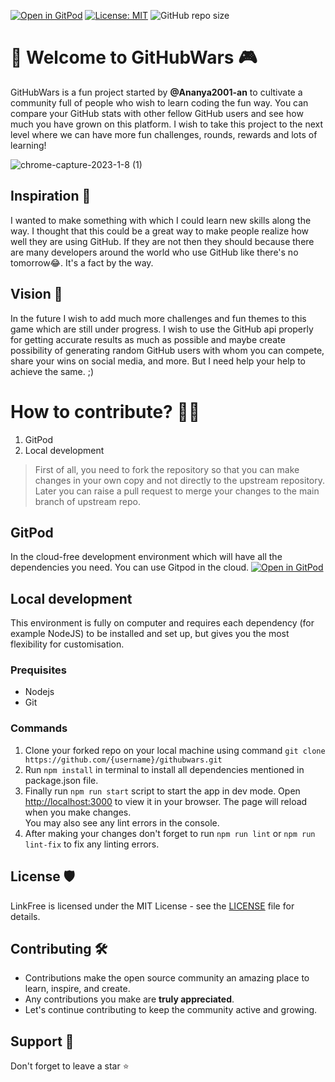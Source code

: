 [![Open in GitPod](https://img.shields.io/badge/Gitpod-Ready--to--Code-blue?logo=gitpod)](https://gitpod.io/#https://github.com/Ananya2001-an/githubwars)
[![License: MIT](https://img.shields.io/badge/License-MIT-yellow.svg)](https://opensource.org/licenses/MIT) 
![GitHub repo size](https://img.shields.io/github/repo-size/Ananya2001-an/githubwars)

# 👋 Welcome to GitHubWars 🎮
GitHubWars is a fun project started by **@Ananya2001-an** to cultivate a community full of people who wish to learn coding the fun way. You can compare your GitHub stats with other fellow GitHub users and see how much you have grown on this platform. I wish to take this project to the next level where we can have more fun challenges, rounds, rewards and lots of learning!    

![chrome-capture-2023-1-8 (1)](https://user-images.githubusercontent.com/55504616/217591161-9418cbb0-67a2-490d-815c-9a5e8c71ad61.gif)

## Inspiration 💭
I wanted to make something with which I could learn new skills along the way. I thought that this could be a great way to make people realize how well they are using GitHub. If they are not then they should because there are many developers around the world who use GitHub like there's no tomorrow😂. It's a fact by the way. 

## Vision 🎯
In the future I wish to add much more challenges and fun themes to this game which are still under progress. I wish to use the GitHub api properly for getting accurate results as much as possible and maybe create possibility of generating random GitHub users with whom you can compete, share your wins on social media, and more. But I need help your help to achieve the same. ;)

# How to contribute? 👩‍💻
1. GitPod
2. Local development

> First of all, you need to fork the repository so that you can make changes in your own copy and not directly to the upstream repository. Later you can raise a pull request to merge your changes to the main branch of upstream repo. 

## GitPod
In the cloud-free development environment which will have all the dependencies you need. You can use Gitpod in the cloud. [![Open in GitPod](https://img.shields.io/badge/Gitpod-Ready--to--Code-blue?logo=gitpod)](https://gitpod.io/#https://github.com/Ananya2001-an/githubwars)

## Local development
This environment is fully on computer and requires each dependency (for example NodeJS) to be installed and set up, but gives you the most flexibility for customisation.

### Prequisites
- Nodejs
- Git

### Commands
1. Clone your forked repo on your local machine using command `git clone https://github.com/{username}/githubwars.git`
2. Run `npm install` in terminal to install all dependencies mentioned in package.json file.
3. Finally run `npm run start` script to start the app in dev mode. Open [http://localhost:3000](http://localhost:3000) to view it in your browser.
The page will reload when you make changes.\
You may also see any lint errors in the console.
4. After making your changes don't forget to run `npm run lint` or `npm run lint-fix` to fix any linting errors. 

## License 🛡
LinkFree is licensed under the MIT License - see the [LICENSE](LICENSE) file for details.

## Contributing 🛠

- Contributions make the open source community an amazing place to learn, inspire, and create.
- Any contributions you make are **truly appreciated**.
- Let's continue contributing to keep the community active and growing.

## Support 🙏 

Don't forget to leave a star ⭐️
